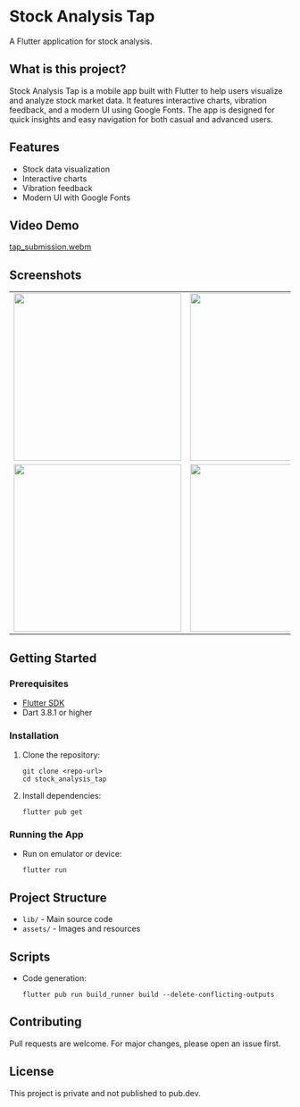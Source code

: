 # Stock Analysis Tap

A Flutter application for stock analysis.

## What is this project?

Stock Analysis Tap is a mobile app built with Flutter to help users visualize and analyze stock market data. It features interactive charts, vibration feedback, and a modern UI using Google Fonts. The app is designed for quick insights and easy navigation for both casual and advanced users.

## Features

- Stock data visualization
- Interactive charts
- Vibration feedback
- Modern UI with Google Fonts

## Video Demo
[tap_submission.webm](https://github.com/user-attachments/assets/7ad75c4d-c326-4893-a3ad-5a5f2f11deaf)

## Screenshots
<table>
  <tr>
    <td><img src="https://github.com/user-attachments/assets/2b29feaa-827a-4dfb-9640-f4acb24dcbc9" width="300" /></td>
    <td><img src="https://github.com/user-attachments/assets/6d7efe9b-ed64-4dcb-8746-eee79704359f" width="300" /></td>
    <td><img src="https://github.com/user-attachments/assets/180a61c1-9c4b-4415-b88e-8983a426595a" width="300" /></td>
  </tr>
  <tr>
    <td><img src="https://github.com/user-attachments/assets/408e1367-40e5-477d-aead-5f9b13891ffb" width="300" /></td>
    <td><img src="https://github.com/user-attachments/assets/486a9603-8710-467a-9086-eb1a57c3b7e3" width="300" /></td>
    <td></td>
  </tr>
</table>

## Getting Started

### Prerequisites

- [Flutter SDK](https://flutter.dev/docs/get-started/install)
- Dart 3.8.1 or higher

### Installation

1. Clone the repository:
   ```
   git clone <repo-url>
   cd stock_analysis_tap
   ```
2. Install dependencies:
   ```
   flutter pub get
   ```

### Running the App

- Run on emulator or device:
  ```
  flutter run
  ```

## Project Structure

- `lib/` - Main source code
- `assets/` - Images and resources

## Scripts

- Code generation:
  ```
  flutter pub run build_runner build --delete-conflicting-outputs
  ```

## Contributing

Pull requests are welcome. For major changes, please open an issue first.

## License

This project is private and not published to pub.dev.

